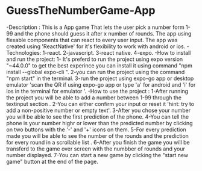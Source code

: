 # GuessTheNumberGame-App
-Description :
This is a App game That lets the user pick a number form 1-99 and the phone should guess it after x number of rounds. 
The app using flexable components that can react to every user input. 
The app was created using 'ReactNative' for it's flexibility to work with android or ios.
-Technologies:
1-react.
2-javascript.
3-react native.
4-expo.
-How to install and run the project:
1- It's preferd to run the project using expo version "~44.0.0" to get the best experince you can install it using command "npm install --global expo-cli
".
2-you can run the project using the command "npm start" in the terminal.
3-run the project using expo-go app or desktop emulator 'scan the QR if using expo-go app or type 'a' for android and 'i' for ios in the terminal for emulator '.
-How to use the project :
1-After running the project you will be able to add a number between 1-99 through the textinput section .
2-You can either confirm your input or reset it 'hint: try to add a non-positive number or empty text'.
3-After you chose your number you will be able to see the first prediction of the phone.
4-You can tell the phone is your number highr or lower than the predicted number by clicking on two buttons with the '-' and '+' icons on them.
5-For every prediction made you will be able to see the number of the rounds and the prediction for every round in a scrollable list .
6-After you finish the game you will be transferd to the game over screen with the numbber of rounds and your number displayed.
7-You can start a new game by clicking the "start new game" button at the end of the page.

